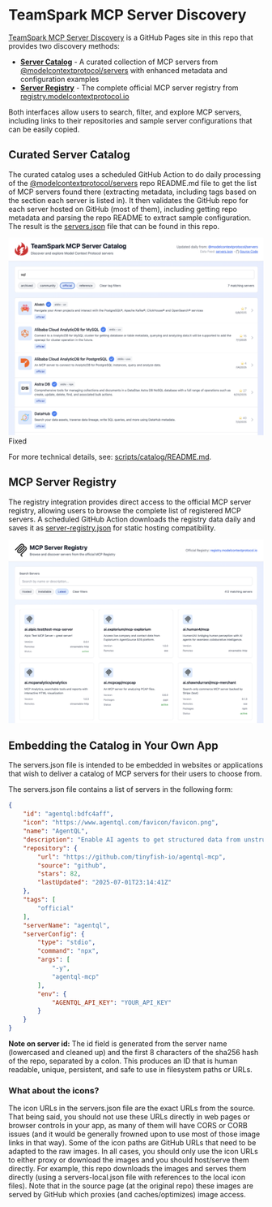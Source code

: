 # TeamSpark MCP Server Discovery

[TeamSpark MCP Server Discovery](https://teamsparkai.github.io/ToolCatalog/) is a GitHub Pages site in this repo that provides two discovery methods:

- **[Server Catalog](https://teamsparkai.github.io/ToolCatalog/catalog)** - A curated collection of MCP servers from [@modelcontextprotocol/servers](https://github.com/modelcontextprotocol/servers/) with enhanced metadata and configuration examples
- **[Server Registry](https://teamsparkai.github.io/ToolCatalog/registry)** - The complete official MCP server registry from [registry.modelcontextprotocol.io](https://registry.modelcontextprotocol.io)

Both interfaces allow users to search, filter, and explore MCP servers, including links to their repositories and sample server configurations that can be easily copied.

## Curated Server Catalog

The curated catalog uses a scheduled GitHub Action to do daily processing of the [@modelcontextprotocol/servers](https://github.com/modelcontextprotocol/servers/) repo README.md file to get the list of MCP servers found there (extracting metadata, including tags based on the section each server is listed in). It then validates the GitHub repo for each server hosted on GitHub (most of them), including getting repo metadata and parsing the repo README to extract sample configuration. The result is the [servers.json](./public/servers.json) file that can be found in this repo.

![Catalog Screenshot](./public/catalog.png)Fixed 

For more technical details, see: [scripts/catalog/README.md](/scripts/catalog/README.md).

## MCP Server Registry

The registry integration provides direct access to the official MCP server registry, allowing users to browse the complete list of registered MCP servers. A scheduled GitHub Action downloads the registry data daily and saves it as [server-registry.json](./public/server-registry.json) for static hosting compatibility.

![Registry Screenshot](./public/registry.png)

## Embedding the Catalog in Your Own App

The servers.json file is intended to be embedded in websites or applications that wish to deliver a catalog of MCP servers for their users to choose from.

The servers.json file contains a list of servers in the following form:

```json
{
    "id": "agentql:bdfc4aff",
    "icon": "https://www.agentql.com/favicon/favicon.png",
    "name": "AgentQL",
    "description": "Enable AI agents to get structured data from unstructured web with AgentQL.",
    "repository": {
        "url": "https://github.com/tinyfish-io/agentql-mcp",
        "source": "github",
        "stars": 82,
        "lastUpdated": "2025-07-01T23:14:41Z"
    },
    "tags": [
        "official"
    ],
    "serverName": "agentql",
    "serverConfig": {
        "type": "stdio",
        "command": "npx",
        "args": [
            "-y",
            "agentql-mcp"
        ],
        "env": {
            "AGENTQL_API_KEY": "YOUR_API_KEY"
        }
    }
}
```

**Note on server id:** The id field is generated from the server name (lowercased and cleaned up) and the first 8 characters of the sha256 hash of the repo, separated by a colon. This produces an ID that is human readable, unique, persistent, and safe to use in filesystem paths or URLs.

### What about the icons?

The icon URLs in the servers.json file are the exact URLs from the source. That being said, you should not use these URLs directly in web pages or browser controls in your app, as many of them will have CORS or CORB issues (and it would be generally frowned upon to use most of those image links in that way). Some of the icon paths are GitHub URLs that need to be adapted to the raw images. In all cases, you should only use the icon URLs to either proxy or download the images and you should host/serve them directly. For example, this repo downloads the images and serves them directly (using a servers-local.json file with references to the local icon files). Note that in the source page (at the original repo) these images are served by GitHub which proxies (and caches/optimizes) image access.
